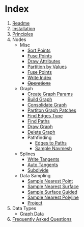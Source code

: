 # Index

1. [Readme](../Readme.md)
1. [Installation](Installation.md)
1. [Principles](Principles.md)
1. Nodes
    - Misc
        - [Sort Points](PCGExSortPoints.md)
        - [Fuse Points](PCGExFusePoints.md)
        - [Draw Attributes](PCGExDrawAttributes.md)
        - [Partition by Values](PCGExPartitionByValues.md)
        - [Fuse Points](PCGExFusePoints.md)
        - [Write Index](PCGExWriteIndex.md)
        - ~~[Operations](PCGExOperations.md)~~
    - Graph
        - [Create Graph Params](PCGExCreateGraphParams.md)
        - [Build Graph](PCGExBuildGraph.md)
        - [Consolidate Graph](PCGExConsolidateGraph.md)
        - [Partiton Graph Patches](PCGExPartitionGraphPatches.md)
        - [Find Edges Type](PCGExFindEdgesType.md)
        - [Find Paths](PCGExFindPaths.md)
        - [Draw Graph](PCGExDrawGraph.md)
        - [Delete Graph](PCGExDeleteGraph.md)
        - Pathfinding
            - [Edges to Paths](PCGExEdgesToPaths.md)
            - [Sample Navmesh](PCGExSampleNavmesh.md)
    - Splines
        - [Write Tangents](PCGExWriteTangents.md)
        - [Auto Tangents](PCGExAutoTangents.md)
        - [Subdivide](PCGExSubdivide.md)
    - Data Sampling
        - [Sample Nearest Point](PCGExSampleNearestPoint.md)
        - [Sample Nearest Surface](PCGExSampleNearestSurface.md)
        - [Sample Surface Guided](PCGExSampleSurfaceGuided.md)
        - [Sample Nearest Polyline](PCGExSampleNearestPolyline.md)
        - [Project](PCGExProject.md)
1. Data Types
    - [Graph Data](PCGExGraphData.md)
1. [Frequently Asked Questions](FAQ.md)